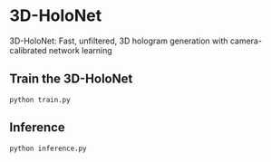 # 3D-HoloNet
3D-HoloNet: Fast, unfiltered, 3D hologram generation with camera-calibrated network learning


## Train the 3D-HoloNet

```
python train.py
```

## Inference

```
python inference.py
```
